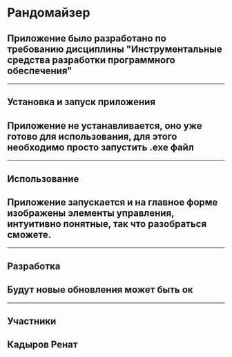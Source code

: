# Рандомайзер
## Приложение было разработано по требованию дисциплины "Инструментальные средства разработки программного обеспечения"
___
## Установка и запуск приложения
## Приложение не устанавливается, оно уже готово для использования, для этого необходимо просто запустить .exe файл
___
## Использование
## Приложение запускается и на главное форме изображены элементы управления, интуитивно понятные, так что разобраться сможете.
___
## Разработка
## Будут новые обновления может быть ок
___
## Участники
## Кадыров Ренат
